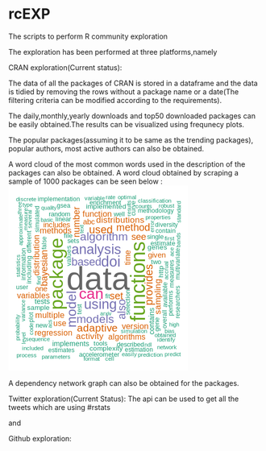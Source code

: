 # rcEXP
The scripts to perform R community exploration

The exploration has been performed at three platforms,namely

CRAN exploration(Current status):

The data of all the packages of CRAN is stored in a dataframe and the data is tidied by removing the rows without a package name or a date(The filtering criteria can be modified according to the requirements).

The daily,monthly,yearly downloads and top50 downloaded packages can be easily obtained.The results can be visualized using frequnecy plots.

The popular packages(assuming it to be same as the trending packages), popular authors, most active authors can also be obtained.

A word cloud of the most common words used in the description of the packages can also be obtained.
A word cloud obtained by scraping a sample of 1000 packages can be seen below :
![img](https://raw.githubusercontent.com/acharaakshit/rcEXP/master/word_cloud.png)

A dependency network graph can also be obtained for the packages.

Twitter exploration(Current Status):
The api can be used to get all the tweets which are using #rstats

and

Github exploration: 
